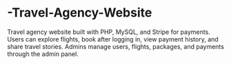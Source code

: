 # -Travel-Agency-Website
Travel agency website built with PHP, MySQL, and Stripe for payments. Users can explore flights, book after logging in, view payment history, and share travel stories. Admins manage users, flights, packages, and payments through the admin panel.
